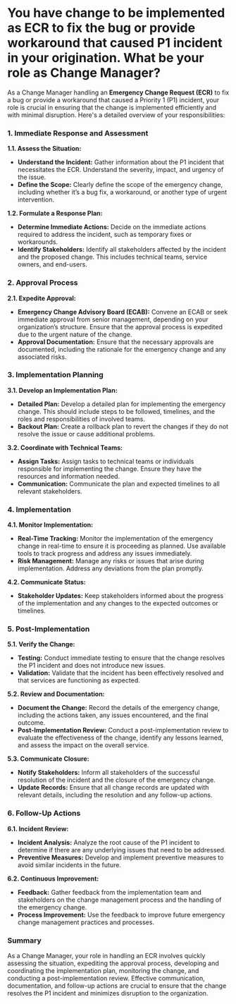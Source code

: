 # You have change to be implemented as ECR to fix the bug or provide workaround that caused P1 incident in your origination. What be your role as Change Manager?

As a Change Manager handling an **Emergency Change Request (ECR)** to fix a bug or provide a workaround that caused a Priority 1 (P1) incident, your role is crucial in ensuring that the change is implemented efficiently and with minimal disruption. Here's a detailed overview of your responsibilities:

### 1. **Immediate Response and Assessment**

**1.1. Assess the Situation:**
- **Understand the Incident:** Gather information about the P1 incident that necessitates the ECR. Understand the severity, impact, and urgency of the issue.
- **Define the Scope:** Clearly define the scope of the emergency change, including whether it’s a bug fix, a workaround, or another type of urgent intervention.

**1.2. Formulate a Response Plan:**
- **Determine Immediate Actions:** Decide on the immediate actions required to address the incident, such as temporary fixes or workarounds.
- **Identify Stakeholders:** Identify all stakeholders affected by the incident and the proposed change. This includes technical teams, service owners, and end-users.

### 2. **Approval Process**

**2.1. Expedite Approval:**
- **Emergency Change Advisory Board (ECAB):** Convene an ECAB or seek immediate approval from senior management, depending on your organization’s structure. Ensure that the approval process is expedited due to the urgent nature of the change.
- **Approval Documentation:** Ensure that the necessary approvals are documented, including the rationale for the emergency change and any associated risks.

### 3. **Implementation Planning**

**3.1. Develop an Implementation Plan:**
- **Detailed Plan:** Develop a detailed plan for implementing the emergency change. This should include steps to be followed, timelines, and the roles and responsibilities of involved teams.
- **Backout Plan:** Create a rollback plan to revert the changes if they do not resolve the issue or cause additional problems.

**3.2. Coordinate with Technical Teams:**
- **Assign Tasks:** Assign tasks to technical teams or individuals responsible for implementing the change. Ensure they have the resources and information needed.
- **Communication:** Communicate the plan and expected timelines to all relevant stakeholders.

### 4. **Implementation**

**4.1. Monitor Implementation:**
- **Real-Time Tracking:** Monitor the implementation of the emergency change in real-time to ensure it is proceeding as planned. Use available tools to track progress and address any issues immediately.
- **Risk Management:** Manage any risks or issues that arise during implementation. Address any deviations from the plan promptly.

**4.2. Communicate Status:**
- **Stakeholder Updates:** Keep stakeholders informed about the progress of the implementation and any changes to the expected outcomes or timelines.

### 5. **Post-Implementation**

**5.1. Verify the Change:**
- **Testing:** Conduct immediate testing to ensure that the change resolves the P1 incident and does not introduce new issues.
- **Validation:** Validate that the incident has been effectively resolved and that services are functioning as expected.

**5.2. Review and Documentation:**
- **Document the Change:** Record the details of the emergency change, including the actions taken, any issues encountered, and the final outcome.
- **Post-Implementation Review:** Conduct a post-implementation review to evaluate the effectiveness of the change, identify any lessons learned, and assess the impact on the overall service.

**5.3. Communicate Closure:**
- **Notify Stakeholders:** Inform all stakeholders of the successful resolution of the incident and the closure of the emergency change.
- **Update Records:** Ensure that all change records are updated with relevant details, including the resolution and any follow-up actions.

### 6. **Follow-Up Actions**

**6.1. Incident Review:**
- **Incident Analysis:** Analyze the root cause of the P1 incident to determine if there are any underlying issues that need to be addressed.
- **Preventive Measures:** Develop and implement preventive measures to avoid similar incidents in the future.

**6.2. Continuous Improvement:**
- **Feedback:** Gather feedback from the implementation team and stakeholders on the change management process and the handling of the emergency change.
- **Process Improvement:** Use the feedback to improve future emergency change management practices and processes.

### Summary

As a Change Manager, your role in handling an ECR involves quickly assessing the situation, expediting the approval process, developing and coordinating the implementation plan, monitoring the change, and conducting a post-implementation review. Effective communication, documentation, and follow-up actions are crucial to ensure that the change resolves the P1 incident and minimizes disruption to the organization.
